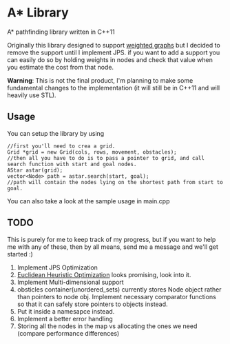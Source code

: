 A* Library
===============
A* pathfinding library written in C++11

Originally this library designed to support [weighted graphs](https://books.google.ca/books?id=1OJ8EhvuPXAC&pg=PA199&lpg=PA199) but I decided to remove the support until I implement JPS. if you want to add a support you can easily do so by holding weights in nodes and check that value when you estimate the cost from that node.

**Warning**: This is not the final product, I'm planning to make some fundamental changes to the implementation (it will still be in C++11 and will heavily use STL).

Usage
------
You can setup the library by using

    //first you'll need to crea a grid.
    Grid *grid = new Grid(cols, rows, movement, obstacles);
    //then all you have to do is to pass a pointer to grid, and call search function with start and goal nodes.
    AStar astar(grid);
    vector<Node> path = astar.search(start, goal);
    //path will contain the nodes lying on the shortest path from start to goal.

You can also take a look at the sample usage in main.cpp


TODO
------
This is purely for me to keep track of my progress, but if you want to help me with any of these, then by all means, send me a message and we'll get started :)

1. Implement JPS Optimization
2. [Euclidean Heuristic Optimization](http://webdocs.cs.ualberta.ca/~rayner/RaynerEtAl-11.pdf) looks promising, look into it.
3. Implement Multi-dimensional support
4. obsticles container(unordered_sets) currently stores Node object rather than pointers to node obj. Implement necessary comparator functions so  that it can safely store pointers to objects instead.
5. Put it inside a namesapce instead.
6. Implement a better error handling
7. Storing all the nodes in the map vs allocating the ones we need (compare performance differences)
